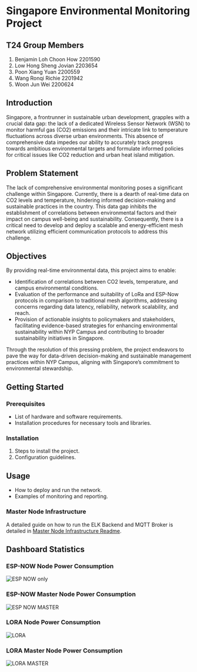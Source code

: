 
# Singapore Environmental Monitoring Project

## T24 Group Members
1. Benjamin Loh Choon How 2201590
2. Low Hong Sheng Jovian 2203654
3. Poon Xiang Yuan 2200559
4. Wang Ronqi Richie 2201942
5. Woon Jun Wei 2200624

## Introduction

Singapore, a frontrunner in sustainable urban development, grapples with a crucial data gap: the lack of a dedicated Wireless Sensor Network (WSN) to monitor harmful gas (CO2) emissions and their intricate link to temperature fluctuations across diverse urban environments. This absence of comprehensive data impedes our ability to accurately track progress towards ambitious environmental targets and formulate informed policies for critical issues like CO2 reduction and urban heat island mitigation.

## Problem Statement

The lack of comprehensive environmental monitoring poses a significant challenge within Singapore. Currently, there is a dearth of real-time data on CO2 levels and temperature, hindering informed decision-making and sustainable practices in the country. This data gap inhibits the establishment of correlations between environmental factors and their impact on campus well-being and sustainability. Consequently, there is a critical need to develop and deploy a scalable and energy-efficient mesh network utilizing efficient communication protocols to address this challenge.

## Objectives

By providing real-time environmental data, this project aims to enable:

- Identification of correlations between CO2 levels, temperature, and campus environmental conditions.
- Evaluation of the performance and suitability of LoRa and ESP-Now protocols in comparison to traditional mesh algorithms, addressing concerns regarding data latency, reliability, network scalability, and reach.
- Provision of actionable insights to policymakers and stakeholders, facilitating evidence-based strategies for enhancing environmental sustainability within NYP Campus and contributing to broader sustainability initiatives in Singapore.

Through the resolution of this pressing problem, the project endeavors to pave the way for data-driven decision-making and sustainable management practices within NYP Campus, aligning with Singapore’s commitment to environmental stewardship.

## Getting Started

### Prerequisites

- List of hardware and software requirements.
- Installation procedures for necessary tools and libraries.

### Installation

1. Steps to install the project.
2. Configuration guidelines.

## Usage

- How to deploy and run the network.
- Examples of monitoring and reporting.

### Master Node Infrastructure

A detailed guide on how to run the ELK Backend and MQTT Broker is detailed in [Master Node Infrastructure Readme](./elastic-stack-docker/README.md).


## Dashboard Statistics

### ESP-NOW Node Power Consumption
![ESP NOW only](Dashboard_Graphs/ESP-NOW.png)

### ESP-NOW Master Node Power Consumption
![ESP NOW MASTER](Dashboard_Graphs/ESP-NOW_MASTER.png)

### LORA Node Power Consumption
![LORA](Dashboard_Graphs/LORA.png)

### LORA Master Node Power Consumption
![LORA MASTER](Dashboard_Graphs/LORA_MASTER.png)
